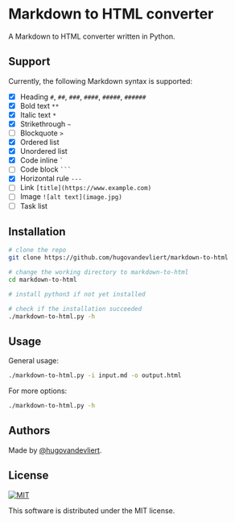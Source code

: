 # Markdown to HTML converter

A Markdown to HTML converter written in Python.

## Support

Currently, the following Markdown syntax is supported:

- [x] Heading `#`, `##`, `###`, `####`, `#####`, `######`
- [x] Bold text `**`
- [x] Italic text `*`
- [x] Strikethrough `~`
- [ ] Blockquote `>`
- [x] Ordered list
- [x] Unordered list
- [x] Code inline ``` ` ```
- [ ] Code block ` ``` `
- [x] Horizontal rule `---`
- [ ] Link `[title](https://www.example.com)`
- [ ] Image `![alt text](image.jpg)`
- [ ] Task list

## Installation

```bash
# clone the repo
git clone https://github.com/hugovandevliert/markdown-to-html

# change the working directory to markdown-to-html
cd markdown-to-html

# install python3 if not yet installed

# check if the installation succeeded
./markdown-to-html.py -h
```

## Usage

General usage:

```bash
./markdown-to-html.py -i input.md -o output.html
```

For more options:

```bash
./markdown-to-html.py -h
```

## Authors

Made by [@hugovandevliert](https://github.com/hugovandevliert).

## License

[![MIT](https://img.shields.io/cocoapods/l/AFNetworking.svg?style=style&label=License&maxAge=2592000)](LICENSE)

This software is distributed under the MIT license.
